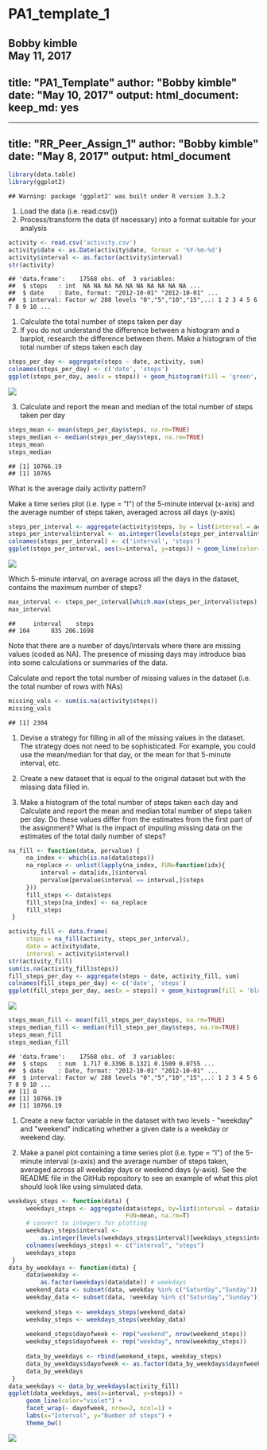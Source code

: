 # PA1_template_1
Bobby kimble  
May 11, 2017  
---
title: "PA1_Template"
author: "Bobby kimble"
date: "May 10, 2017"
output: 
  html_document: 
    keep_md: yes
---
---
title: "RR_Peer_Assign_1"
author: "Bobby kimble"
date: "May 8, 2017"
output: html_document
---




```r
library(data.table)
library(ggplot2)
```

```
## Warning: package 'ggplot2' was built under R version 3.3.2
```

1. Load the data (i.e. read.csv())
2. Process/transform the data (if necessary) into a format suitable for your analysis


```r
activity <- read.csv('activity.csv')
activity$date <- as.Date(activity$date, format = '%Y-%m-%d')
activity$interval <- as.factor(activity$interval)
str(activity)
```

```
## 'data.frame':	17568 obs. of  3 variables:
##  $ steps   : int  NA NA NA NA NA NA NA NA NA NA ...
##  $ date    : Date, format: "2012-10-01" "2012-10-01" ...
##  $ interval: Factor w/ 288 levels "0","5","10","15",..: 1 2 3 4 5 6 7 8 9 10 ...
```

1. Calculate the total number of steps taken per day
2. If you do not understand the difference between a histogram and a barplot, research the difference between them. Make a histogram of the total number of steps taken each day


```r
steps_per_day <- aggregate(steps ~ date, activity, sum)
colnames(steps_per_day) <- c('date', 'steps')
ggplot(steps_per_day, aes(x = steps)) + geom_histogram(fill = 'green', binwidth = 1000) + labs(title='Hist of Steps Per Day', x = 'Number of steps per day', y = 'Counts in a day') + theme_bw()
```

![](PA1_Template_1_files/figure-html/total_steps_histogram-1.png)<!-- -->

3. Calculate and report the mean and median of the total number of steps taken per day


```r
steps_mean <- mean(steps_per_day$steps, na.rm=TRUE)
steps_median <- median(steps_per_day$steps, na.rm=TRUE)
steps_mean
steps_median
```

```
## [1] 10766.19
## [1] 10765
```

What is the average daily activity pattern?

Make a time series plot (i.e. type = "l") of the 5-minute interval (x-axis) and the average number of steps taken, averaged across all days (y-axis)


```r
steps_per_interval <- aggregate(activity$steps, by = list(interval = activity$interval), FUN = mean, na.rm=TRUE)
steps_per_interval$interval <- as.integer(levels(steps_per_interval$interval)[steps_per_interval$interval])
colnames(steps_per_interval) <- c('interval', 'steps')
ggplot(steps_per_interval, aes(x=interval, y=steps)) + geom_line(color='green', size=1) + labs(title='Avg Daily Activity Pattern', x='Interval', 'Number of Steps') + theme_bw()
```

![](PA1_Template_1_files/figure-html/steps_interval_histogram-1.png)<!-- -->

Which 5-minute interval, on average across all the days in the dataset, contains the maximum number of steps?


```r
max_interval <- steps_per_interval[which.max(steps_per_interval$steps),]
max_interval
```

```
##     interval    steps
## 104      835 206.1698
```

Note that there are a number of days/intervals where there are missing values (coded as NA). The presence of missing days may introduce bias into some calculations or summaries of the data.

Calculate and report the total number of missing values in the dataset (i.e. the total number of rows with NAs)


```r
missing_vals <- sum(is.na(activity$steps))
missing_vals
```

```
## [1] 2304
```

1. Devise a strategy for filling in all of the missing values in the dataset. The strategy does not need to be sophisticated. For example, you could use the mean/median for that day, or the mean for that 5-minute interval, etc.

2. Create a new dataset that is equal to the original dataset but with the missing data filled in.

3. Make a histogram of the total number of steps taken each day and Calculate and report the mean and median total number of steps taken per day. Do these values differ from the estimates from the first part of the assignment? What is the impact of imputing missing data on the estimates of the total daily number of steps?


```r
na_fill <- function(data, pervalue) {
     na_index <- which(is.na(data$steps))
     na_replace <- unlist(lapply(na_index, FUN=function(idx){
         interval = data[idx,]$interval
         pervalue[pervalue$interval == interval,]$steps
     }))
     fill_steps <- data$steps
     fill_steps[na_index] <- na_replace
     fill_steps
 }

activity_fill <- data.frame(  
     steps = na_fill(activity, steps_per_interval),  
     date = activity$date,  
     interval = activity$interval)
str(activity_fill)
sum(is.na(activity_fill$steps))
fill_steps_per_day <- aggregate(steps ~ date, activity_fill, sum)
colnames(fill_steps_per_day) <- c('date', 'steps')
ggplot(fill_steps_per_day, aes(x = steps)) + geom_histogram(fill = 'blue', binwidth = 1000) + labs(title='Hist of Steps Per Day', x = 'Number of Steps Per Day', y = 'Counts per Day') + theme_bw()
```

![](PA1_Template_1_files/figure-html/missing_vals_create_new_dataset_make_histogram-1.png)<!-- -->

```r
steps_mean_fill <- mean(fill_steps_per_day$steps, na.rm=TRUE)
steps_median_fill <- median(fill_steps_per_day$steps, na.rm=TRUE)
steps_mean_fill
steps_median_fill
```

```
## 'data.frame':	17568 obs. of  3 variables:
##  $ steps   : num  1.717 0.3396 0.1321 0.1509 0.0755 ...
##  $ date    : Date, format: "2012-10-01" "2012-10-01" ...
##  $ interval: Factor w/ 288 levels "0","5","10","15",..: 1 2 3 4 5 6 7 8 9 10 ...
## [1] 0
## [1] 10766.19
## [1] 10766.19
```

1. Create a new factor variable in the dataset with two levels - "weekday" and "weekend" indicating whether a given date is a weekday or weekend day.

2. Make a panel plot containing a time series plot (i.e. type = "l") of the 5-minute interval (x-axis) and the average number of steps taken, averaged across all weekday days or weekend days (y-axis). See the README file in the GitHub repository to see an example of what this plot should look like using simulated data.


```r
weekdays_steps <- function(data) {
     weekdays_steps <- aggregate(data$steps, by=list(interval = data$interval),
                                 FUN=mean, na.rm=T)
     # convert to integers for plotting
     weekdays_steps$interval <- 
         as.integer(levels(weekdays_steps$interval)[weekdays_steps$interval])
     colnames(weekdays_steps) <- c("interval", "steps")
     weekdays_steps
 }
data_by_weekdays <- function(data) {
     data$weekday <- 
         as.factor(weekdays(data$date)) # weekdays
     weekend_data <- subset(data, weekday %in% c("Saturday","Sunday"))
     weekday_data <- subset(data, !weekday %in% c("Saturday","Sunday"))
     
     weekend_steps <- weekdays_steps(weekend_data)
     weekday_steps <- weekdays_steps(weekday_data)
     
     weekend_steps$dayofweek <- rep("weekend", nrow(weekend_steps))
     weekday_steps$dayofweek <- rep("weekday", nrow(weekday_steps))
     
     data_by_weekdays <- rbind(weekend_steps, weekday_steps)
     data_by_weekdays$dayofweek <- as.factor(data_by_weekdays$dayofweek)
     data_by_weekdays
 }
data_weekdays <- data_by_weekdays(activity_fill)
ggplot(data_weekdays, aes(x=interval, y=steps)) + 
     geom_line(color="violet") + 
     facet_wrap(~ dayofweek, nrow=2, ncol=1) +
     labs(x="Interval", y="Number of steps") +
     theme_bw()
```

![](PA1_Template_1_files/figure-html/panel_plot-1.png)<!-- -->



                                                         

